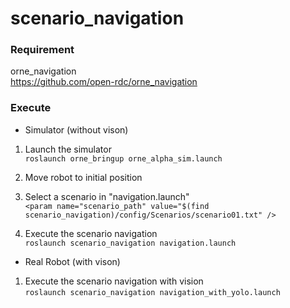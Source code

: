 # scenario_navigation  

### Requirement  

orne_navigation  
https://github.com/open-rdc/orne_navigation  

### Execute  

- Simulator (without vison)  
1) Launch the simulator  
`roslaunch orne_bringup orne_alpha_sim.launch`

2) Move robot to initial position  

3) Select a scenario in "navigation.launch"  
`<param name="scenario_path" value="$(find scenario_navigation)/config/Scenarios/scenario01.txt" />`

4) Execute the scenario navigation  
`roslaunch scenario_navigation navigation.launch`


- Real Robot (with vison)  
1) Execute the scenario navigation with vision  
`roslaunch scenario_navigation navigation_with_yolo.launch`  
